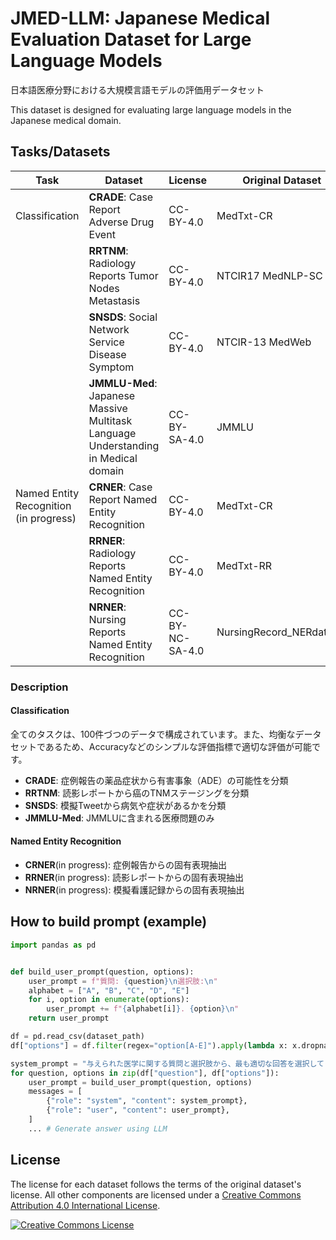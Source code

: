 # JMED-LLM: Japanese Medical Evaluation Dataset for Large Language Models
日本語医療分野における大規模言語モデルの評価用データセット

This dataset is designed for evaluating large language models in the Japanese medical domain.

## Tasks/Datasets

|Task|Dataset|License|Original Dataset|
|---|---|---|---|
|Classification|**CRADE**: Case Report Adverse Drug Event|CC-BY-4.0|MedTxt-CR|
||**RRTNM**: Radiology Reports Tumor Nodes Metastasis|CC-BY-4.0|NTCIR17 MedNLP-SC|
||**SNSDS**: Social Network Service Disease Symptom|CC-BY-4.0|NTCIR-13 MedWeb|
||**JMMLU-Med**: Japanese Massive Multitask Language Understanding in Medical domain|CC-BY-SA-4.0|JMMLU|
|Named Entity Recognition (in progress)|**CRNER**: Case Report Named Entity Recognition|CC-BY-4.0|MedTxt-CR|
||**RRNER**: Radiology Reports Named Entity Recognition|CC-BY-4.0|MedTxt-RR|
||**NRNER**: Nursing Reports Named Entity Recognition|CC-BY-NC-SA-4.0|NursingRecord_NERdataset|

### Description
#### Classification
全てのタスクは、100件づつのデータで構成されています。また、均衡なデータセットであるため、Accuracyなどのシンプルな評価指標で適切な評価が可能です。
- **CRADE**: 
症例報告の薬品症状から有害事象（ADE）の可能性を分類
- **RRTNM**: 
読影レポートから癌のTNMステージングを分類
- **SNSDS**: 
模擬Tweetから病気や症状があるかを分類
- **JMMLU-Med**: 
JMMLUに含まれる医療問題のみ
#### Named Entity Recognition
- **CRNER**(in progress): 
症例報告からの固有表現抽出
- **RRNER**(in progress): 
読影レポートからの固有表現抽出
- **NRNER**(in progress): 
模擬看護記録からの固有表現抽出


## How to build prompt (example)
```python
import pandas as pd


def build_user_prompt(question, options):
    user_prompt = f"質問: {question}\n選択肢:\n"
    alphabet = ["A", "B", "C", "D", "E"]
    for i, option in enumerate(options):
        user_prompt += f"{alphabet[i]}. {option}\n"
    return user_prompt

df = pd.read_csv(dataset_path)
df["options"] = df.filter(regex="option[A-E]").apply(lambda x: x.dropna().tolist(), axis=1)

system_prompt = "与えられた医学に関する質問と選択肢から、最も適切な回答を選択してください。なお、回答には選択肢のアルファベット（例：A）のみを含め、他には何も含めないことを厳守してください。"
for question, options in zip(df["question"], df["options"]):
    user_prompt = build_user_prompt(question, options)
    messages = [
        {"role": "system", "content": system_prompt},
        {"role": "user", "content": user_prompt},
    ]
    ... # Generate answer using LLM
```

## License
The license for each dataset follows the terms of the original dataset's license. All other components are licensed under a <a rel="license" href="https://creativecommons.org/licenses/by/4.0/">Creative Commons Attribution 4.0 International License</a>.

<a rel="license" href="http://creativecommons.org/licenses/by/4.0/"><img alt="Creative Commons License" style="border-width:0" src="https://i.creativecommons.org/l/by/4.0/88x31.png" /></a><br />